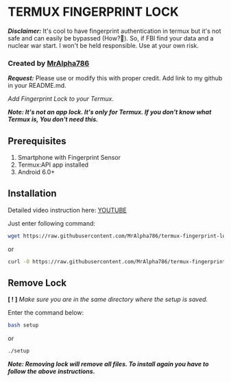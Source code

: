 # TERMUX FINGERPRINT LOCK
***Disclaimer:*** It's cool to have fingerprint authentication in termux but it's not safe and can easily be bypassed (How?🤫). So, if FBI find your data and a nuclear war start. I won't be held responsible. Use at your own risk.
### Created by [MrAlpha786](https://github.com/MrAlpha786)
***Request:*** Please use or modify this with proper credit. Add link to my github in your README.md.

_Add Fingerprint Lock to your Termux._

***Note: It's not an app lock. It's only for Termux.
      If you don't know what Termux is, You don't need this.***

## Prerequisites
1. Smartphone with Fingerprint Sensor
2. Termux:API app installed
3. Android 6.0+

## Installation

Detailed video instruction here: [YOUTUBE](https://youtu.be/A6EHpyLn3fM)

Just enter following command:

```bash
wget https://raw.githubusercontent.com/MrAlpha786/termux-fingerprint-lock/master/setup; chmod u+x setup; bash setup
```
or
```bash
curl -O https://raw.githubusercontent.com/MrAlpha786/termux-fingerprint-lock/master/setup; chmod u+x setup; bash setup
```

## Remove Lock

**[ ! ]** _Make sure you are in the same directory where the setup is saved._

Enter the command below:

```bash
bash setup
```
or
```bash
./setup
```
***Note: Removing lock will remove all files. To install again you have to follow the above instructions.***

